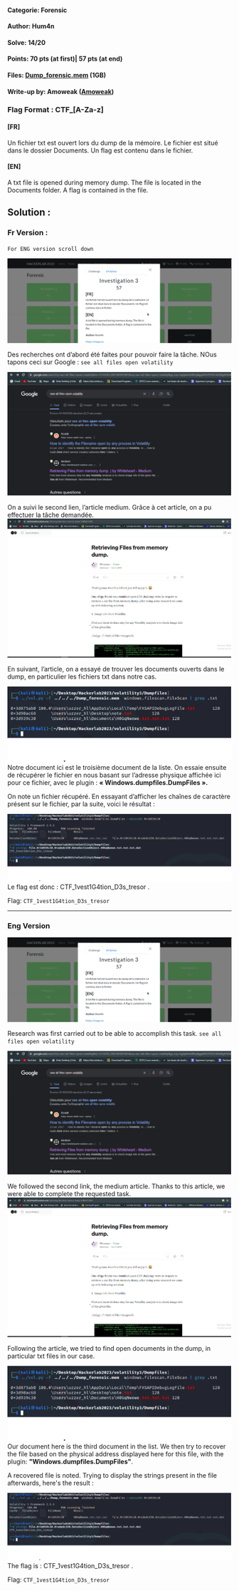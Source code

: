 #### Categorie: Forensic 
#### **Author**: Hum4n
#### Solve: 14/20 
#### Points: 70 pts (at first)| 57 pts (at end)
#### Files: [Dump_forensic.mem]([https://mega.nz/file/sxEmxAhK#2FLrWfkCOlFZeU9Ats7fyDjoyN6ngF3wjAD4HsbSheU](https://mega.nz/file/sxEmxAhK#2FLrWfkCOlFZeU9Ats7fyDjoyN6ngF3wjAD4HsbSheU))   (1GB)
#### Write-up by: Amoweak ([Amoweak](https://tweeter/sinaamand05)) 

### Flag Format : CTF_**[A-Za-z]**  

#### **[FR]**
Un fichier txt est ouvert lors du dump de la mémoire. Le fichier est situé dans le dossier Documents. Un flag est contenu dans le fichier.
#### **[EN]**
A txt file is opened during memory dump. The file is located in the Documents folder. A flag is contained in the file.

## Solution :
### Fr Version : 

`For ENG version scroll down` 

![invest](Images/invest3.png)

Des recherches ont d’abord été faites pour pouvoir faire la tâche.
NOus tapons ceci sur Google : `see all files open volatility`

![search](Images/search.png)

On a suivi le second lien, l’article medium. Grâce à cet article, on a pu effectuer la tâche demandée.
![article](Images/article.png)

En suivant, l’article, on a essayé de trouver les documents ouverts dans le dump, en particulier les fichiers txt dans notre cas.

![text](Images/txt.png)
Notre document ici est le troisième document de la liste. On essaie ensuite de récupérer le fichier en nous basant sur l’adresse physique affichée ici pour ce fichier, avec le plugin : **« Windows.dumpfiles.DumpFiles ».** 

On note un fichier récupéré. En essayant d’afficher les chaînes de caractère présent sur le fichier, par la suite, voici le résultat :

![out](Images/out.png)
Le flag est donc : CTF_1vest1G4tion_D3s_tresor .

Flag: `CTF_1vest1G4tion_D3s_tresor`

-----------------------------------------------------------------
### Eng Version


![invest](Images/invest3.png)

Research was first carried out to be able to accomplish this task.
`see all files open volatility`

![search](Images/search.png)

We followed the second link, the medium article. Thanks to this article, we were able to complete the requested task.
![article](Images/article.png)

Following the article, we tried to find open documents in the dump, in particular txt files in our case.

![text](Images/txt.png)
Our document here is the third document in the list. We then try to recover the file based on the physical address displayed here for this file, with the plugin: **"Windows.dumpfiles.DumpFiles"**. 

A recovered file is noted. Trying to display the strings present in the file afterwards, here's the result :

![out](Images/out.png)
The flag is : CTF_1vest1G4tion_D3s_tresor .

Flag: `CTF_1vest1G4tion_D3s_tresor`

